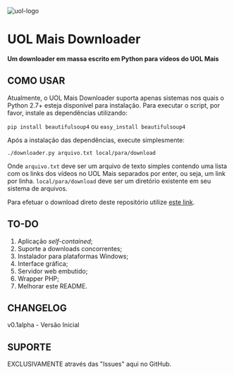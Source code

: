 ![uol-logo](http://i.imgur.com/5cZufN6.jpg)

# UOL Mais Downloader
**Um downloader em massa escrito em Python para vídeos do UOL Mais**

## COMO USAR

Atualmente, o UOL Mais Downloader suporta apenas sistemas nos quais o Python 2.7+ esteja disponível para instalação.
Para executar o script, por favor, instale as dependências utilizando:

`pip install beautifulsoup4` ou `easy_install beautifulsoup4`

Após a instalação das dependências, execute simplesmente:

`./downloader.py arquivo.txt local/para/download`

Onde `arquivo.txt` deve ser um arquivo de texto simples contendo uma lista com os links dos vídeos no UOL Mais separados por enter, ou seja, um link por linha.
`local/para/download` deve ser um diretório existente em seu sistema de arquivos.

Para efetuar o download direto deste repositório utilize [este link](https://github.com/alexandreteles/uolmaisdownloader/archive/master.zip).

## TO-DO

1. Aplicação *self-contained*;
2. Suporte a downloads concorrentes;
3. Instalador para plataformas Windows;
4. Interface gráfica;
5. Servidor web embutido;
6. Wrapper PHP;
7. Melhorar este README.

## CHANGELOG

v0.1alpha - Versão Inicial

## SUPORTE

EXCLUSIVAMENTE através das "Issues" aqui no GitHub.
